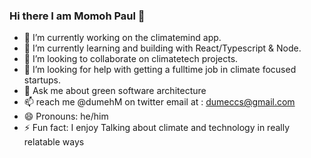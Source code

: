 ### Hi there I am Momoh Paul 👋


- 🔭 I’m currently working on the climatemind app.
- 🌱 I’m currently learning and building with React/Typescript & Node.
- 👯 I’m looking to collaborate on climatetech projects.
- 🤔 I’m looking for help with getting a fulltime job in climate focused startups.
- 💬 Ask me about green software architecture 
- 📫 reach me @dumehM on twitter email at : dumeccs@gmail.com 
- 😄 Pronouns: he/him
- ⚡ Fun fact: I enjoy Talking about climate and technology in really relatable ways

